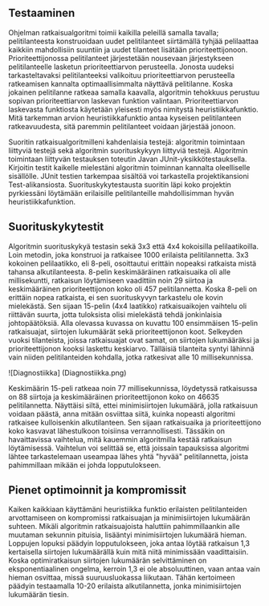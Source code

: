 Testaaminen
-------

Ohjelman ratkaisualgoritmi toimii kaikilla peleillä samalla tavalla; pelitilanteesta konstruoidaan uudet pelitilanteet siirtämällä tyhjää pelilaattaa kaikkiin mahdollisiin suuntiin ja uudet tilanteet lisätään prioriteettijonoon. Prioriteettijonossa pelitilanteet järjestetään nousevaan järjestykseen pelitilanteelle lasketun prioriteettiarvon perusteella. Jonosta uudeksi tarkasteltavaksi pelitilanteeksi valikoituu prioriteettiarvon perusteella ratkeamisen kannalta optimaallisimmalta näyttävä pelitilanne. Koska jokainen pelitilanne ratkeaa samalla kaavalla, algoritmin tehokkuus perustuu sopivan prioriteettiarvon laskevan funktion valintaan. Prioriteettiarvon laskevasta funktiosta käytetään yleisesti myös nimitystä heuristiikkafunktio. Mitä tarkemman arvion heuristiikkafunktio antaa kyseisen pelitilanteen ratkeavuudesta, sitä paremmin pelitilanteet voidaan järjestää jonoon. 

Suoritin ratkaisualgoritmilleni kahdenlaisia testejä: algoritmin toimintaan liittyviä testejä sekä algoritmin suorituskykyyn liittyviä testejä. Algoritmin toimintaan liittyvän testauksen toteutin Javan JUnit-yksikkötestauksella. Kirjoitin testit kaikelle mielestäni algoritmin toiminnan kannalta oleelliselle sisällölle. JUnit testien tarkempaa sisältöä voi tarkastella projektikansioni Test-alikansiosta. Suorituskykytestausta suoritin läpi koko projektin pyrkiessäni löytämään erilaisille pelitilanteille mahdollisimman hyvän heuristiikkafunktion.

Suorituskykytestit
------

Algoritmin suorituskykyä testasin sekä 3x3 että 4x4 kokoisilla pelilaatikoilla. Loin metodin, joka konstruoi ja ratkaisee 1000 erilaista pelitilannetta. 3x3 kokoinen pelilaatikko, eli 8-peli, osoittautui erittäin nopeaksi ratkaista mistä tahansa alkutilanteesta. 8-pelin keskimääräinen ratkaisuaika oli alle millisekuntti, ratkaisun löytämiseen vaadittiin noin 29 siirtoa ja keskimääräinen prioriteettijonon koko oli 457 pelitilannetta. Koska 8-peli on erittäin nopea ratkaista, ei sen suorituskyvyn tarkastelu ole kovin mielekästä. Sen sijaan 15-pelin (4x4 laatikko) ratkaisuaikojen vaihtelu oli riittävän suurta, jotta tuloksista olisi mielekästä tehdä jonkinlaisia johtopäätöksiä. Alla olevassa kuvassa on kuvattu 100 ensimmäisen 15-pelin ratkaisuajat, siirtojen lukumäärät sekä prioriteettijonon koot. Selkeyden vuoksi tilanteista, joissa ratkaisuajat ovat samat, on siirtojen lukumääräksi ja prioriteettijonon kooksi laskettu keskiarvo. Tälläisiä tilanteita syntyi lähinnä vain niiden pelitilanteiden kohdalla, jotka ratkesivat alle 10 millisekunnissa.  

![Diagnostiikka] (Diagnostiikka.png)

Keskimäärin 15-peli ratkeaa noin 77 millisekunnissa, löydetyssä ratkaisussa on 88 siirtoja ja keskimääräinen prioriteettijonon koko on 46635 pelitilannetta. Näyttäisi siltä, ettei minimisiirtojen lukumäärä, jolla ratkaisuun voidaan päästä, anna mitään osviittaa siitä, kuinka nopeasti algoritmi ratkaisee kulloisenkin alkutilanteen. Sen sijaan ratkaisuaika ja prioriteettijono koko kasvavat lähestulkoon toisiinsa verrannollisesti. Tässäkin on havaittavissa vaihtelua, mitä kauemmin algoritmilla kestää ratkaisun löytämisessä. Vaihtelun voi selittää se, että joissain tapauksissa algoritmi lähtee tarkastelemaan useampaa lähes yhtä "hyvää" pelitilannetta, joista pahimmillaan mikään ei johda lopputulokseen. 

Pienet optimoinnit ja kompromissit
-------
Kaiken kaikkiaan käyttämäni heuristiikka funktio erilaisten pelitilanteiden arvottamiseen on kompromissi ratkaisuajan ja minimisiirtojen lukumäärän suhteen. Mikäli algoritmin ratkaisuajoista haluttiin pahimmillaankin alle muutaman sekunnin pituisia, lisääntyi minimisiirtojen lukumäärä hieman. Loppujen lopuksi päädyin lopputulokseen, joka antaa löytää ratkaisun 1,3 kertaisella siirtojen lukumäärällä kuin mitä niitä minimissään vaadittaisiin. Koska optimiratkaisun siirtojen lukumäärän selvittäminen on eksponentiaalinen ongelma, kerroin 1,3 ei ole absoluuttinen, vaan antaa vain hieman osvittaa, missä suuruusluokassa liikutaan. Tähän kertoimeen päädyin testaamalla 10-20 erilaista alkutilannetta, jonka minimisiirtojen lukumäärän tiesin.


